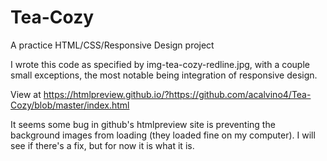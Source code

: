 # Tea-Cozy
A practice HTML/CSS/Responsive Design project

I wrote this code as specified by img-tea-cozy-redline.jpg, with a couple small exceptions, the most notable being integration of responsive design.

View at https://htmlpreview.github.io/?https://github.com/acalvino4/Tea-Cozy/blob/master/index.html

It seems some bug in github's htmlpreview site is preventing the background images from loading (they loaded fine on my computer).  I will see if there's a fix, but for now it is what it is.
